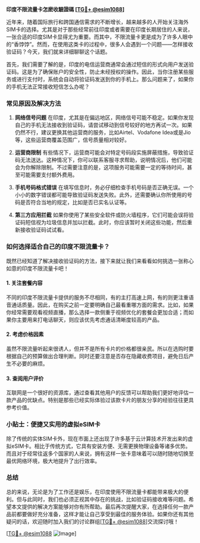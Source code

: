 **印度不限流量卡怎麽收驗證碼 [[TG💪+ @esim1088](https://t.me/s/esim1088)]**

近年来，随着国际旅行和跨国通信需求的不断增长，越来越多的人开始关注海外SIM卡的选择。尤其是对于那些经常前往印度或者需要在印度长期居住的人来说，一张合适的印度SIM卡显得尤为重要。而其中，不限流量卡更是成为了许多人眼中的“香饽饽”。然而，在使用这类卡的过程中，很多人会遇到一个问题——怎样接收验证码？今天，我们就来详细聊聊这个话题。

首先，我们需要了解的是，印度的电信运营商通常会通过短信的形式向用户发送验证码。这是为了确保账户的安全性，防止未经授权的操作。因此，当你注册某些服务或进行支付时，系统会自动将验证码发送到你的手机上。那么问题来了，如果你的手机无法正常接收短信怎么办呢？

### **常见原因及解决方法**

1. **网络信号问题**
   在印度，尤其是在偏远地区，网络信号可能不稳定。如果你发现自己的手机无法接收到验证码，请尝试移动到信号较好的地方再试一次。如果仍然不行，建议更换其他运营商的服务，比如Airtel、Vodafone Idea或是Jio等，这些运营商覆盖范围广，信号质量相对较好。

2. **运营商限制**
   有些情况下，运营商可能会对特定号码段实施屏蔽措施，导致验证码无法送达。这种情况下，你可以联系客服寻求帮助，说明情况后，他们可能会为你解除限制。不过需要注意的是，这项服务可能需要一定的等待时间，甚至可能需要支付额外费用。

3. **手机号码格式错误**
   在填写信息时，务必仔细检查手机号码是否正确无误。一个小小的数字错误都可能导致验证码发送失败。此外，还需要确认你所使用的号码是否符合当地的规定，比如是否已实名认证等。

4. **第三方应用拦截**
   如果你使用了某些安全软件或防火墙程序，它们可能会误将验证码短信视为垃圾信息并加以拦截。此时，你应该暂时关闭这些功能，然后重新接收验证码试试看。

### **如何选择适合自己的印度不限流量卡？**

既然已经知道了解决接收验证码的方法，接下来就让我们来看看如何挑选一张称心如意的印度不限流量卡吧！

#### **1. 关注套餐内容**
不同的印度不限流量卡提供的服务不尽相同，有的主打高速上网，有的则更注重语音通话质量。因此，在购买之前一定要明确自己最看重哪方面的需求。比如，如果你经常需要观看视频直播，那么选择一款侧重于视频优化的套餐会更加合适；而如果你主要用来打电话聊天，则应该优先考虑通话清晰度较高的产品。

#### **2. 考虑价格因素**
虽然不限流量听起来很诱人，但并不是所有卡片的价格都很亲民。所以在选购时要根据自己的预算做出合理判断。同时还要注意是否存在隐藏收费项目，避免日后产生不必要的麻烦。

#### **3. 查阅用户评价**
互联网是一个很好的资源库，通过查看其他用户的反馈可以帮助我们更好地评估一款产品的优缺点。特别是那些已经实际体验过该款卡片的朋友分享的经验往往更具参考价值。

### **小贴士：便捷又实用的虚拟eSIM卡**

除了传统的实体SIM卡外，现在市面上还出现了许多基于云计算技术开发出来的虚拟eSIM卡。相比于传统方式，它具有安装方便、无需更换物理设备等诸多优势。而且对于经常往返多个国家的人来说，拥有这样一张卡意味着可以随时随地切换至最优网络环境，极大地提升了出行效率。

### **总结**

总的来说，无论是为了工作还是娱乐，在印度使用不限流量卡都能带来极大的便利。但与此同时，我们也必须正视其中存在的挑战，比如验证码接收难等问题。希望本文提供的解决方案能够对你有所帮助。最后再次提醒大家，在选择任何一款产品前都要做好充分准备，这样才能让自己享受到最佳的服务体验。如果你还有其他疑问的话，欢迎随时加入我们的讨论群组[[TG💪+ @esim1088](https://t.me/s/esim1088)]交流探讨哦！

[[TG💪+ @esim1088](https://t.me/s/esim1088) ![Image](https://i.postimg.cc/4NQfJmqS/Snipaste-2025-05-13-00-14-12.png)]